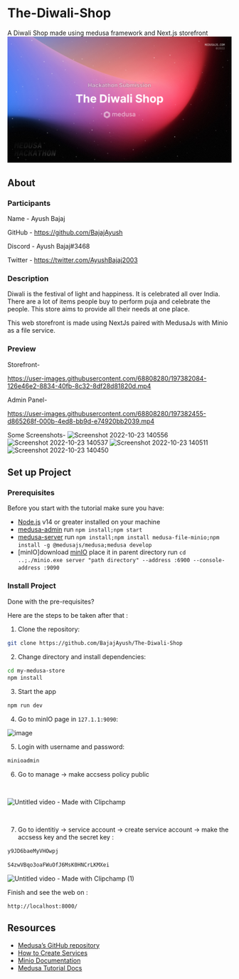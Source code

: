 # The-Diwali-Shop
A Diwali Shop made using medusa framework and Next.js storefront
![Medusa Hackathon 2022](galaxy-cover-template%231.jpg)

## About
### Participants
Name - Ayush Bajaj

GitHub - https://github.com/BajajAyush

Discord - Ayush Bajaj#3468

Twitter - https://twitter.com/AyushBajaj2003

### Description

Diwali is the festival of light and happiness. It is celebrated all over India. There are a lot of items people buy to perform puja and celebrate the people. This store aims to provide all their needs at one place. 

This web storefront is made using NextJs paired with MedusaJs with Minio as a file service.

### Preview

Storefront-

https://user-images.githubusercontent.com/68808280/197382084-126e46e2-8834-40fb-8c32-8df28d81820d.mp4

Admin Panel-

https://user-images.githubusercontent.com/68808280/197382455-d865268f-000b-4ed8-bb9d-e74920bb2039.mp4

Some Screenshots-
![Screenshot 2022-10-23 140556](https://user-images.githubusercontent.com/68808280/197382620-e8dd0fcf-b7c6-42b9-96cd-c7c7cbe2081b.png)
![Screenshot 2022-10-23 140537](https://user-images.githubusercontent.com/68808280/197382621-907d5eee-b50f-4204-a34e-e2b145c1bcd6.png)
![Screenshot 2022-10-23 140511](https://user-images.githubusercontent.com/68808280/197382622-d42004a3-f6e5-4665-8757-71564a6f048d.png)
![Screenshot 2022-10-23 140450](https://user-images.githubusercontent.com/68808280/197382625-16cd2b14-6125-4750-aa25-a1da3e4d0fe1.png)

## Set up Project
### Prerequisites
Before you start with the tutorial make sure you have:

- [Node.js](https://nodejs.org/en/) v14 or greater installed on your machine
- [medusa-admin](https://github.com/myudak/vmsMedusa-admin) run `npm install;npm start`
- [medusa-server](https://github.com/myudak/vmsMedusa-server) run `npm install;npm install medusa-file-minio;npm install -g @medusajs/medusa;medusa develop`
- [minIO]download [minIO](https://min.io/docs/minio/windows/index.html) place it in parent directory run `cd ..;./minio.exe server "path directory" --address :6900 --console-address :9090`

### Install Project

Done with the pre-requisites?

Here are the steps to be taken after that :

1. Clone the repository:
```bash
git clone https://github.com/BajajAyush/The-Diwali-Shop
```

2. Change directory and install dependencies:
```bash
cd my-medusa-store
npm install
```
3.  Start the app
```bash
npm run dev
```

4. Go to minIO page in `127.1.1:9090`:

![image](https://user-images.githubusercontent.com/69108782/194758258-2b41b42f-8b69-4ec3-96bf-30a022120064.png)

5. Login with username and password:
```bash
minioadmin
```
6. Go to manage -> make accsess policy public
<br/>

![Untitled video - Made with Clipchamp](https://user-images.githubusercontent.com/69108782/194758492-d235dc80-043a-41f4-b758-371db7f28fef.gif)

<br>

7. Go to identitiy -> service account -> create service account -> make the accsess key and the secret key :

```bash
y9JD6baeMyVHOwpj
```
```bash
S4zwVBqo3oaFWuOfJ6MsK0HNCrLKMXei
```

![Untitled video - Made with Clipchamp (1)](https://user-images.githubusercontent.com/69108782/194758995-d263cf1e-d124-499c-89a3-26f6007e4eb5.gif)

Finish and see the web on :
```
http://localhost:8000/
```

## Resources

- [Medusa’s GitHub repository](https://github.com/medusajs/medusa)
- [How to Create Services](https://docs.medusajs.com/advanced/backend/services/create-service)
- [Minio Documentation](https://min.io/docs/minio/windows/index.html)
- [Medusa Tutorial Docs](https://docs.medusajs.com/tutorial/set-up-your-development-environment/)
